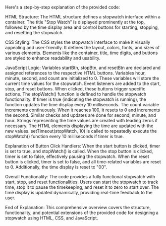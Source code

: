 Here's a step-by-step explanation of the provided code:

HTML Structure:
The HTML structure defines a stopwatch interface within a container.
The title "Stop Watch" is displayed prominently at the top, followed by the time display area and control buttons for starting, stopping, and resetting the stopwatch.

CSS Styling:
The CSS styles the stopwatch interface to make it visually appealing and user-friendly.
It defines the layout, colors, fonts, and sizes of various elements.
Elements like the container, title, time digits, and buttons are styled to enhance readability and usability.

JavaScript Logic: 
Variables startBtn, stopBtn, and resetBtn are declared and assigned references to the respective HTML buttons.
Variables hour, minute, second, and count are initialized to 0. These variables will store the current time values for the stopwatch. 
Event listeners are added to the start, stop, and reset buttons. When clicked, these buttons trigger specific actions.
The stopWatch() function is defined to handle the stopwatch functionality. 
If timer is true (indicating the stopwatch is running), the function updates the time display every 10 milliseconds. 
The count variable increments continuously. When it reaches 100, it resets to 0 and increments the second.
Similar checks and updates are done for second, minute, and hour.
Strings representing the time values are created with leading zeros if necessary.
The HTML elements displaying the time are updated with the new values. 
setTimeout(stopWatch, 10) is called to repeatedly execute the stopWatch() function every 10 milliseconds if timer is true.

Explanation of Button Click Handlers:
When the start button is clicked, timer is set to true, and stopWatch() is called.
When the stop button is clicked, timer is set to false, effectively pausing the stopwatch.
When the reset button is clicked, timer is set to false, and all time-related variables are reset to 0. 
Additionally, the time display is reset to "00".

Overall Functionality:
The code provides a fully functional stopwatch with start, stop, and reset functionalities.
Users can start the stopwatch to track time, stop it to pause the timekeeping, and reset it to zero to start over. 
The time display is updated dynamically, providing real-time feedback to the user.

End of Explanation:
This comprehensive overview covers the structure, functionality, and potential extensions of the provided code for designing a stopwatch using HTML, CSS, and JavaScript.
